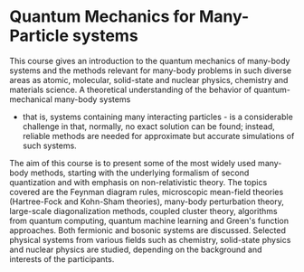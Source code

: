 # Quantum Mechanics for Many-Particle systems

This course gives an introduction to the quantum mechanics of
many-body systems and the methods relevant for many-body
problems in such diverse areas as atomic, molecular, solid-state and
nuclear physics, chemistry and materials science. A theoretical
understanding of the behavior of quantum-mechanical many-body systems
- that is, systems containing many interacting particles - is a
considerable challenge in that, normally, no exact solution can be found;
instead, reliable methods are needed for approximate but accurate
simulations of such systems.

The aim of this course is to present some of the most widely used
many-body methods, starting with the underlying formalism of second
quantization and with emphasis on non-relativistic theory. The topics
covered are the Feynman diagram rules, microscopic mean-field theories
(Hartree-Fock and Kohn-Sham theories), many-body perturbation theory,
large-scale diagonalization methods, coupled cluster theory,
algorithms from quantum computing, quantum machine learning and
Green's function approaches. Both fermionic and bosonic systems are
discussed. Selected physical systems from various fields such as
chemistry, solid-state physics and nuclear physics are studied,
depending on the background and interests of the participants.

